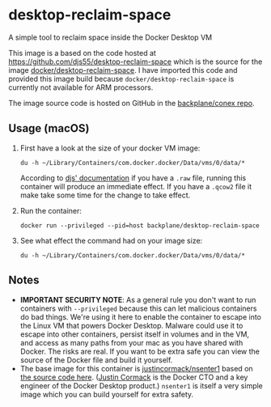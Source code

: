# desktop-reclaim-space

A simple tool to reclaim space inside the Docker Desktop VM

This image is a based on the code hosted at <https://github.com/djs55/desktop-reclaim-space> which is the source for the image [docker/desktop-reclaim-space](https://hub.docker.com/r/docker/desktop-reclaim-space/tags). I have imported this code and provided this image build because `docker/desktop-reclaim-space` is currently not available for ARM processors.

The image source code is hosted on GitHub in the [backplane/conex repo](https://github.com/backplane/conex/tree/main/desktop-reclaim-space).

## Usage (macOS)

1. First have a look at the size of your docker VM image:

    ```shell=/bin/sh
    du -h ~/Library/Containers/com.docker.docker/Data/vms/0/data/*
    ```

    According to [djs' documentation](https://github.com/djs55/desktop-reclaim-space) if you have a `.raw` file, running this container will produce an immediate effect. If you have a `.qcow2` file it make take some time for the change to take effect.

2. Run the container:

    ```shell=/bin/sh
    docker run --privileged --pid=host backplane/desktop-reclaim-space
    ```

3. See what effect the command had on your image size:

    ```shell=/bin/sh
    du -h ~/Library/Containers/com.docker.docker/Data/vms/0/data/*
    ```

## Notes

* **IMPORTANT SECURITY NOTE**: As a general rule you don't want to run containers with `--privileged` because this can let malicious containers do bad things. We're using it here to enable the container to escape into the Linux VM that powers Docker Desktop. Malware could use it to escape into other containers, persist itself in volumes and in the VM, and access as many paths from your mac as you have shared with Docker. The risks are real. If you want to be extra safe you can view the source of the Docker file and build it yourself.
* The base image for this container is [justincormack/nsenter1](https://hub.docker.com/r/justincormack/nsenter1) based on [the source code here](https://github.com/justincormack/nsenter1). ([Justin Cormack](https://www.docker.com/author/justin-cormack/) is the Docker CTO and a key engineer of the Docker Desktop product.) `nsenter1` is itself a very simple image which you can build yourself for extra safety.
